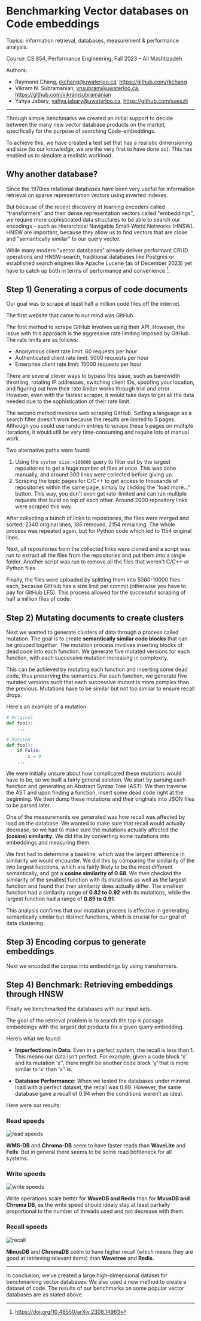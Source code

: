 # Benchmarking Vector databases on Code embeddings

Topics: information retrieval, databases, measurement & performance analysis.

Course: CS 854, Performance Engineering, Fall 2023 – Ali Mashtizadeh

Authors:

- Raymond Chang, rkchang@uwaterloo.ca, https://github.com/rkchang
- Vikram N. Subramanian, vnsubram@uwaterloo.ca, https://github.com/vikramsubramanian
- Yahya Jabary, yahya.jabary@uwaterloo.ca, https://github.com/sueszli

---

Through simple benchmarks we created an initial support to decide between the many new vector database products on the market, specifically for the purpose of searching Code-embeddings.

To achieve this, we have created a test set that has a realistic dimensioning and size (to our knowledge, we are the very first to have done so). This has enabled us to simulate a realistic workload.


## Why another database?

Since the 1970ies relational databases have been very useful for information retrieval on sparse representation vectors using inverted indexes.

But because of the recent discovery of learning encoders called “transformers” and their dense representation vectors called "embeddings", we require more sophisticated data structures to be able to search our encodings – such as Hierarchical Navigable Small-World Networks (HNSW). HNSW are important, because they allow us to find vectors that are close and "semantically similar" to our query vector.

While many modern "vector databases" already deliver performant CRUD operations and HNSW-search, traditional databases like Postgres or established search engines like Apache Lucene (as of December 2023) yet have to catch up both in terms of performance and convenience [^1].


## Step 1) Generating a corpus of code documents

Our goal was to scrape at least half a million code files off the internet.

The first website that came to our mind was GitHub.

The first method to scrape GitHub involves using their API. However, the issue with this approach is the aggressive rate limiting imposed by GitHub. The rate limits are as follows:

- Anonymous client rate limit: 60 requests per hour
- Authenticated client rate limit: 5000 requests per hour
- Enterprise client rate limit: 15000 requests per hour

There are several clever ways to bypass this issue, such as bandwidth throttling, rotating IP addresses, switching client IDs, spoofing your location, and figuring out how their rate limiter works through trial and error. However, even with the fastest scraper, it would take days to get all the data needed due to the sophistication of their rate limit.

The second method involves web scraping GitHub. Setting a language as a search filter doesn't work because the results are limited to 5 pages. Although you could use random entries to scrape these 5 pages on multiple iterations, it would still be very time-consuming and require lots of manual work.

Two alternative paths were found:

1. Using the `system size:>100000` query to filter out by the largest repositories to get a huge number of files at once. This was done manually, and around 300 links were collected before giving up.
2. Scraping the topic pages for C/C++ to get access to thousands of repositories within the same page, simply by clicking the "load more..." button. This way, you don't even get rate-limited and can run multiple requests that build on top of each other. Around 2000 repository links were scraped this way.

After collecting a bunch of links to repositories, the files were merged and sorted: 2340 original lines, 186 removed, 2154 remaining. The whole process was repeated again, but for Python code which led to 1154 original lines.

Next, all repositories from the collected links were cloned and a script was run to extract all the files from the repositories and put them into a single folder. Another script was run to remove all the files that weren't C/C++ or Python files.

Finally, the files were uploaded by splitting them into 5000-10000 files each, because GitHub has a size limit per commit (otherwise you have to pay for GitHub LFS). This process allowed for the successful scraping of half a million files of code.


## Step 2) Mutating documents to create clusters

Next we wanted to generate clusters of data through a process called mutation. The goal is to create **semantically similar code blocks** that can be grouped together. The mutation process involves inserting blocks of dead code into each function. We generate five mutated versions for each function, with each successive mutation increasing in complexity.

This can be achieved by mutating each function and inserting some dead code, thus preserving the semantics. For each function, we generate five mutated versions such that each successive mutant is more complex than the previous. Mutations have to be similar but not too similar to ensure recall drops. 

Here's an example of a mutation:

```python
# Original
def foo():
    ...

# Mutated
def foo():
    if False:
        i = 0
    ...
```

We were initially unsure about how complicated these mutations would have to be, so we built a fairly general solution. We start by parsing each function and generating an Abstract Syntax Tree (AST). We then traverse the AST and upon finding a function, insert some dead code right at the beginning. We then dump these mutations and their originals into JSON files to be parsed later.

One of the measurements we generated was how recall was affected by load on the database. We wanted to make sure that recall would actually decrease, so we had to make sure the mutations actually affected the **(cosine) similarity**. We did this by converting some mutations into embeddings and measuring them. 

We first had to determine a baseline, which was the largest difference in similarity we would encounter. We did this by comparing the similarity of the two largest functions, which are fairly likely to be the most different semantically, and got a **cosine similarity of 0.68**. We then checked the similarity of the smallest function with its mutations as well as the largest function and found that their similarity does actually differ. The smallest function had a similarity range of **0.82 to 0.92** with its mutations, while the largest function had a range of **0.85 to 0.91**. 

This analysis confirms that our mutation process is effective in generating semantically similar but distinct functions, which is crucial for our goal of data clustering.


## Step 3) Encoding corpus to generate embeddings

Next we encoded the corpus into embeddings by using transformers.


## Step 4) Benchmark: Retrieving embeddings through HNSW

Finally we benchmarked the databases with our input sets.

The goal of the retrieval problem is to search the top-k passage embeddings with the largest dot products for a given query embedding.

Here’s what we found:

- **Imperfections in Data:** Even in a perfect system, the recall is less than 1. This means our data isn’t perfect. For example, given a code block ‘x’ and its mutation ‘x’‘, there might be another code block ‘y’ that is more similar to ‘x’ than ‘x’’ is.

- **Database Performance:** When we tested the databases under minimal load with a perfect dataset, the recall was 0.99. However, the same database gave a recall of 0.94 when the conditions weren’t as ideal.

Here were our results:

### Read speeds

![read speeds](https://github.com/sueszli/vector-database-benchmark/assets/61852663/820d1b75-8064-4e36-88dd-8e48fa7fa1d5)

**WMS-DB** and **Chroma-DB** seem to have faster reads than **WaveLite** and **Fells**. But in general there seems to be some read bottleneck for all systems.

### Write speeds

![write speeds](https://github.com/sueszli/vector-database-benchmark/assets/61852663/783c3aff-d146-42c5-8726-e89ee89f3fa2)

Write operations scale better for **WaveDB and Redis** than for **MvusDB and Chroma DB**, as the write speed should idealy stay at least partially proportional to the number of threads used and not decrease with them.

### Recall speeds

![recall](https://github.com/sueszli/vector-database-benchmark/assets/61852663/4d722bd2-55f5-43b6-8195-937f0232cc29)

**MinusDB** and **ChromaDB** seem to have higher recall (which means they are good at retrieving relevant items) than **Wavetree** and **Redis**.

---

In conclusion, we’ve created a large high-dimensional dataset for benchmarking vector databases. We also used a new method to create a dataset of code. The results of our benchmarks on some popular vector databases are as stated above.

[^1]: https://doi.org/10.48550/arXiv.2308.14963
